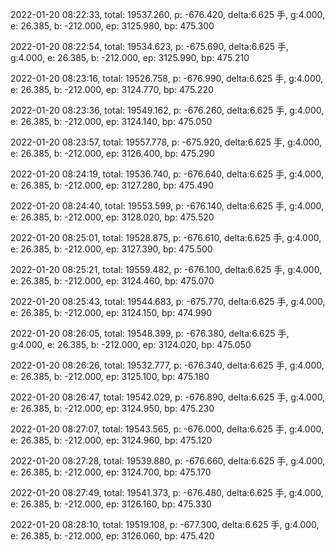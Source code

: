 2022-01-20 08:22:33, total: 19537.260, p: -676.420, delta:6.625 手, g:4.000, e: 26.385, b: -212.000, ep: 3125.980, bp: 475.300

2022-01-20 08:22:54, total: 19534.623, p: -675.690, delta:6.625 手, g:4.000, e: 26.385, b: -212.000, ep: 3125.990, bp: 475.210

2022-01-20 08:23:16, total: 19526.758, p: -676.990, delta:6.625 手, g:4.000, e: 26.385, b: -212.000, ep: 3124.770, bp: 475.220

2022-01-20 08:23:36, total: 19549.162, p: -676.260, delta:6.625 手, g:4.000, e: 26.385, b: -212.000, ep: 3124.140, bp: 475.050

2022-01-20 08:23:57, total: 19557.778, p: -675.920, delta:6.625 手, g:4.000, e: 26.385, b: -212.000, ep: 3126.400, bp: 475.290

2022-01-20 08:24:19, total: 19536.740, p: -676.640, delta:6.625 手, g:4.000, e: 26.385, b: -212.000, ep: 3127.280, bp: 475.490

2022-01-20 08:24:40, total: 19553.599, p: -676.140, delta:6.625 手, g:4.000, e: 26.385, b: -212.000, ep: 3128.020, bp: 475.520

2022-01-20 08:25:01, total: 19528.875, p: -676.610, delta:6.625 手, g:4.000, e: 26.385, b: -212.000, ep: 3127.390, bp: 475.500

2022-01-20 08:25:21, total: 19559.482, p: -676.100, delta:6.625 手, g:4.000, e: 26.385, b: -212.000, ep: 3124.460, bp: 475.070

2022-01-20 08:25:43, total: 19544.683, p: -675.770, delta:6.625 手, g:4.000, e: 26.385, b: -212.000, ep: 3124.150, bp: 474.990

2022-01-20 08:26:05, total: 19548.399, p: -676.380, delta:6.625 手, g:4.000, e: 26.385, b: -212.000, ep: 3124.020, bp: 475.050

2022-01-20 08:26:26, total: 19532.777, p: -676.340, delta:6.625 手, g:4.000, e: 26.385, b: -212.000, ep: 3125.100, bp: 475.180

2022-01-20 08:26:47, total: 19542.029, p: -676.890, delta:6.625 手, g:4.000, e: 26.385, b: -212.000, ep: 3124.950, bp: 475.230

2022-01-20 08:27:07, total: 19543.565, p: -676.000, delta:6.625 手, g:4.000, e: 26.385, b: -212.000, ep: 3124.960, bp: 475.120

2022-01-20 08:27:28, total: 19539.880, p: -676.660, delta:6.625 手, g:4.000, e: 26.385, b: -212.000, ep: 3124.700, bp: 475.170

2022-01-20 08:27:49, total: 19541.373, p: -676.480, delta:6.625 手, g:4.000, e: 26.385, b: -212.000, ep: 3126.160, bp: 475.330

2022-01-20 08:28:10, total: 19519.108, p: -677.300, delta:6.625 手, g:4.000, e: 26.385, b: -212.000, ep: 3126.060, bp: 475.420